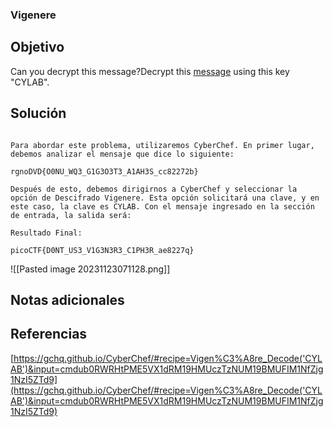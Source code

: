 ### Vigenere
## Objetivo
Can you decrypt this message?Decrypt this [message](https://artifacts.picoctf.net/c/158/cipher.txt) using this key "CYLAB".
## Solución 
```shell
  
Para abordar este problema, utilizaremos CyberChef. En primer lugar, debemos analizar el mensaje que dice lo siguiente:

rgnoDVD{O0NU_WQ3_G1G3O3T3_A1AH3S_cc82272b}

Después de esto, debemos dirigirnos a CyberChef y seleccionar la opción de Descifrado Vigenere. Esta opción solicitará una clave, y en este caso, la clave es CYLAB. Con el mensaje ingresado en la sección de entrada, la salida será:

Resultado Final:

picoCTF{D0NT_US3_V1G3N3R3_C1PH3R_ae8227q}
```
![[Pasted image 20231123071128.png]]
## Notas adicionales

## Referencias
[https://gchq.github.io/CyberChef/#recipe=Vigen%C3%A8re_Decode('CYLAB')&input=cmdub0RWRHtPME5VX1dRM19HMUczTzNUM19BMUFIM1NfZjg1NzI5ZTd9](https://gchq.github.io/CyberChef/#recipe=Vigen%C3%A8re_Decode('CYLAB')&input=cmdub0RWRHtPME5VX1dRM19HMUczTzNUM19BMUFIM1NfZjg1NzI5ZTd9)